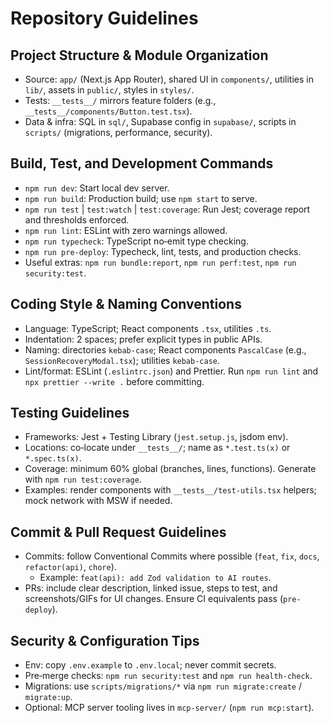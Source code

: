 # Repository Guidelines

## Project Structure & Module Organization

- Source: `app/` (Next.js App Router), shared UI in `components/`, utilities in `lib/`, assets in `public/`, styles in `styles/`.
- Tests: `__tests__/` mirrors feature folders (e.g., `__tests__/components/Button.test.tsx`).
- Data & infra: SQL in `sql/`, Supabase config in `supabase/`, scripts in `scripts/` (migrations, performance, security).

## Build, Test, and Development Commands

- `npm run dev`: Start local dev server.
- `npm run build`: Production build; use `npm start` to serve.
- `npm run test` | `test:watch` | `test:coverage`: Run Jest; coverage report and thresholds enforced.
- `npm run lint`: ESLint with zero warnings allowed.
- `npm run typecheck`: TypeScript no‑emit type checking.
- `npm run pre-deploy`: Typecheck, lint, tests, and production checks.
- Useful extras: `npm run bundle:report`, `npm run perf:test`, `npm run security:test`.

## Coding Style & Naming Conventions

- Language: TypeScript; React components `.tsx`, utilities `.ts`.
- Indentation: 2 spaces; prefer explicit types in public APIs.
- Naming: directories `kebab-case`; React components `PascalCase` (e.g., `SessionRecoveryModal.tsx`); utilities `kebab-case`.
- Lint/format: ESLint (`.eslintrc.json`) and Prettier. Run `npm run lint` and `npx prettier --write .` before committing.

## Testing Guidelines

- Frameworks: Jest + Testing Library (`jest.setup.js`, jsdom env).
- Locations: co‑locate under `__tests__/`; name as `*.test.ts(x)` or `*.spec.ts(x)`.
- Coverage: minimum 60% global (branches, lines, functions). Generate with `npm run test:coverage`.
- Examples: render components with `__tests__/test-utils.tsx` helpers; mock network with MSW if needed.

## Commit & Pull Request Guidelines

- Commits: follow Conventional Commits where possible (`feat`, `fix`, `docs`, `refactor(api)`, `chore`).
  - Example: `feat(api): add Zod validation to AI routes`.
- PRs: include clear description, linked issue, steps to test, and screenshots/GIFs for UI changes. Ensure CI equivalents pass (`pre-deploy`).

## Security & Configuration Tips

- Env: copy `.env.example` to `.env.local`; never commit secrets.
- Pre‑merge checks: `npm run security:test` and `npm run health-check`.
- Migrations: use `scripts/migrations/*` via `npm run migrate:create` / `migrate:up`.
- Optional: MCP server tooling lives in `mcp-server/` (`npm run mcp:start`).
